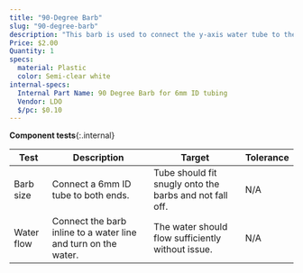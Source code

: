 ```yaml
---
title: "90-Degree Barb"
slug: "90-degree-barb"
description: "This barb is used to connect the y-axis water tube to the z-axis water tube."
Price: $2.00
Quantity: 1
specs:
  material: Plastic
  color: Semi-clear white
internal-specs:
  Internal Part Name: 90 Degree Barb for 6mm ID tubing
  Vendor: LDO
  $/pc: $0.10
---
```


**Component tests**{:.internal}

|Test         |Description  |Target       |Tolerance    |
|-------------|-------------|-------------|-------------|
|Barb size    |Connect a 6mm ID tube to both ends.|Tube should fit snugly onto the barbs and not fall off.|N/A
|Water flow   |Connect the barb inline to a water line and turn on the water.|The water should flow sufficiently without issue.|N/A